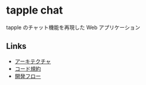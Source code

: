 # tapple chat

tapple のチャット機能を再現した Web アプリケーション

## Links

- [アーキテクチャ](document/architecture.md)
- [コード規約](document/code_convention.md)
- [開発フロー](document/develop_flow.md)
